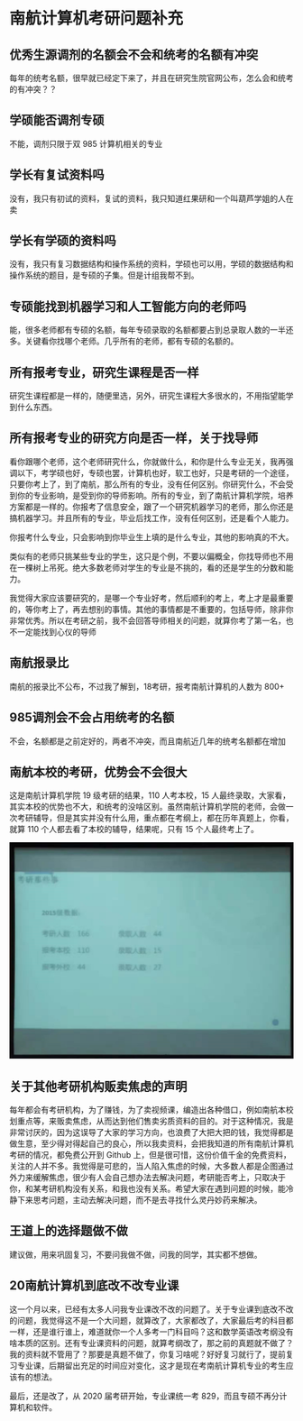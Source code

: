# 南航计算机考研问题补充

## 优秀生源调剂的名额会不会和统考的名额有冲突

每年的统考名额，很早就已经定下来了，并且在研究生院官网公布，怎么会和统考的有冲突？？

## 学硕能否调剂专硕

不能，调剂只限于双 985 计算机相关的专业

## 学长有复试资料吗

没有，我只有初试的资料，复试的资料，我只知道红果研和一个叫葫芦学姐的人在卖

## 学长有学硕的资料吗

没有，我只有复习数据结构和操作系统的资料，学硕也可以用，学硕的数据结构和操作系统的题目，是专硕的子集。但是计组我帮不到。

## 专硕能找到机器学习和人工智能方向的老师吗

能，很多老师都有专硕的名额，每年专硕录取的名额都要占到总录取人数的一半还多。关键看你找哪个老师。几乎所有的老师，都有专硕的名额的。

## 所有报考专业，研究生课程是否一样

研究生课程都是一样的，随便里选，另外，研究生课程大多很水的，不用指望能学到什么东西。

## 所有报考专业的研究方向是否一样，关于找导师

看你跟哪个老师，这个老师研究什么，你就做什么，和你是什么专业无关，我再强调以下，考学硕也好，专硕也罢，计算机也好，软工也好，只是考研的一个途径，只要你考上了，到了南航，那么所有的专业，没有任何区别。你研究什么，不会受到你的专业影响，是受到你的导师影响。所有的专业，到了南航计算机学院，培养方案都是一样的。你报考了信息安全，跟了一个研究机器学习的老师，那么你还是搞机器学习。并且所有的专业，毕业后找工作，没有任何区别，还是看个人能力。

你报考什么专业，只会影响到你毕业生上填的是什么专业，其他的影响真的不大。

类似有的老师只挑某些专业的学生，这只是个例，不要以偏概全，你找导师也不用在一棵树上吊死。绝大多数老师对学生的专业是不挑的，看的还是学生的分数和能力。

我觉得大家应该要研究的，是哪一个专业好考，然后顺利的考上，考上才是最重要的，等你考上了，再去想别的事情。其他的事情都是不重要的，包括导师，除非你非常优秀。所以在考研之前，我不会回答导师相关的问题，就算你考了第一名，也不一定能找到心仪的导师

## 南航报录比

南航的报录比不公布，不过我了解到，18考研，报考南航计算机的人数为 800+

## 985调剂会不会占用统考的名额

不会，名额都是之前定好的，两者不冲突，而且南航近几年的统考名额都在增加

## 南航本校的考研，优势会不会很大

这是南航计算机学院 19 级考研的结果，110 人考本校，15 人最终录取，大家看，其实本校的优势也不大，和统考的没啥区别。虽然南航计算机学院的老师，会做一次考研辅导，但是其实并没有什么用，重点都在考纲上，都在历年真题上，你看，就算 110 个人都去看了本校的辅导，结果呢，只有 15 个人最终考上了。

![1561111503996](assets/1561111503996.png)

## 关于其他考研机构贩卖焦虑的声明

每年都会有考研机构，为了赚钱，为了卖视频课，编造出各种借口，例如南航本校划重点等，来贩卖焦虑，从而达到他们售卖劣质资料的目的。对于这种情况，我是非常讨厌的，因为这误导了大家的学习方向，也浪费了大把大把的钱，我觉得都是做生意，至少得对得起自己的良心，所以我卖资料，会把我知道的所有南航计算机考研的情况，都免费公开到 Github 上，但是很可惜，这份价值千金的免费资料，关注的人并不多。我觉得是可悲的，当人陷入焦虑的时候，大多数人都是企图通过外力来缓解焦虑，很少有人会自己想办法去解决问题，考研能否考上，只取决于你，和某考研机构没有关系，和我也没有关系。希望大家在遇到问题的时候，能冷静下来思考问题，主动去解决问题，而不是去寻找什么灵丹妙药来解决。

## 王道上的选择题做不做

建议做，用来巩固复习，不要问我做不做，问我的同学，其实都不想做。

## 20南航计算机到底改不改专业课

这一个月以来，已经有太多人问我专业课改不改的问题了。关于专业课到底改不改的问题，我觉得这不是一个大问题，就算改了，大家都改了，大家最后考的科目都一样，还是谁行谁上，难道就你一个人多考一门科目吗？这和数学英语改考纲没有啥本质的区别。还有专业课资料的问题，就算考纲改了，那之前的真题就不做了？我的资料就不管用了？那要是真题不做了，你复习啥呢？好好复习就行了，提前复习专业课，后期留出充足的时间应对变化，这才是现在考南航计算机专业的考生应该有的想法。

最后，还是改了，从 2020 届考研开始，专业课统一考 829，而且专硕不再分计算机和软件。